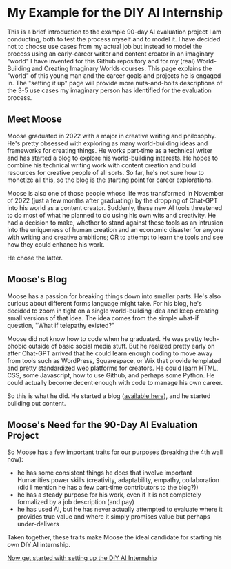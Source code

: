 # My Example for the DIY AI Internship

This is a brief introduction to the example 90-day AI evaluation project I am conducting, both to test the process myself and to model it. I have decided not to choose use cases from my actual job but instead to model the process using an early-career writer and content creator in an imaginary "world" I have invented for this Github repository and for my (real) World-Building and Creating Imaginary Worlds courses. This page explains the "world" of this young man and the career goals and projects he is engaged in. The "setting it up" page will provide more nuts-and-bolts descriptions of the 3-5 use cases my imaginary person has identified for the evaluation process.

## Meet Moose

Moose graduated in 2022 with a major in creative writing and philosophy. He's pretty obsessed with exploring as many world-building ideas and frameworks for creating things. He works part-time as a technical writer and has started a blog to explore his world-building interests. He hopes to combine his technical writing work with content creation and build resources for creative people of all sorts. So far, he's not sure how to monetize all this, so the blog is the starting point for career explorations.

Moose is also one of those people whose life was transformed in November of 2022 (just a few months after graduating) by the dropping of Chat-GPT into his world as a content creator. Suddenly, these new AI tools threatened to do most of what he planned to do using his own wits and creativity. He had a decision to make, whether to stand against these tools as an intrusion into the uniqueness of human creation and an economic disaster for anyone with writing and creative ambitions; OR to attempt to learn the tools and see how they could enhance his work.

He chose the latter.

## Moose's Blog

Moose has a passion for breaking things down into smaller parts. He's also curious about different forms language might take. For his blog, he's decided to zoom in tight on a single world-building idea and keep creating small versions of that idea. The idea comes from the simple what-if question, "What if telepathy existed?"

Moose did not know how to code when he graduated. He was pretty tech-phobic outside of basic social media stuff. But he realized pretty early on after Chat-GPT arrived that he could learn enough coding to move away from tools such as WordPress, Squarespace, or Wix that provide templated and pretty standardized web platforms for creators. He could learn HTML, CSS, some Javascript, how to use Github, and perhaps some Python. He could actually become decent enough with code to manage his own career.

So this is what he did. He started a blog ([available here](https://www.buildlittleworlds.com/)), and he started building out content.

## Moose's Need for the 90-Day AI Evaluation Project

So Moose has a few important traits for our purposes (breaking the 4th wall now):

- he has some consistent things he does that involve important Humanities power skills (creativity, adaptability, empathy, collaboration (did I mention he has a few part-time contributors to the blog?))
- he has a steady purpose for his work, even if it is not completely formalized by a job description (and pay)
- he has used AI, but he has never actually attempted to evaluate where it provides true value and where it simply promises value but perhaps under-delivers

Taken together, these traits make Moose the ideal candidate for starting his own DIY AI internship.

[Now get started with setting up the DIY AI Internship](setting-it-up.md)
